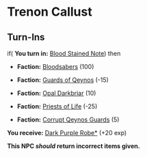 # Trenon Callust
## Turn-Ins





if( **You turn in:** [Blood Stained Note](/item/18852)) then 


* __Faction:__ [Bloodsabers](/faction/221) (100)


* __Faction:__ [Guards of Qeynos](/faction/262) (-15)


* __Faction:__ [Opal Darkbriar](/faction/296) (10)


* __Faction:__ [Priests of Life](/faction/341) (-25)


* __Faction:__ [Corrupt Qeynos Guards](/faction/230) (5)


 **You receive:**  [Dark Purple Robe*](/item/13597) (+20 exp)

**This NPC *should* return incorrect items given.**





